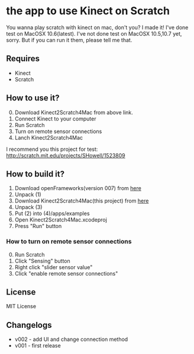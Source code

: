 # the app to use Kinect on Scratch
You wanna play scratch with kinect on mac, don't you?  I made it!  I've done test on MacOSX 10.6(latest).
I've not done test on MacOSX 10.5,10.7 yet, sorry.  But if you can run it them, please tell me that.
## Requires
* Kinect
* Scratch

## How to use it?

  
0. Download Kinect2Scratch4Mac from above link.
1. Connect Kinect to your computer
2. Run Scratch
3. Turn on remote sensor connections
4. Lanch Kinect2Scratch4Mac

I recommend you this project for test: http://scratch.mit.edu/projects/SHowell/1523809

## How to build it?

1. Download openFrameworks(version 007) from [here]("http://openframeworks.cc/download")
2. Unpack (1)
3. Download Kinect2Scratch4Mac(this project) from [here]("https://github.com/mactkg/kinect2Scratch4Mac/zipball/master")
4. Unpack (3)
5. Put (2) into (4)/apps/examples
6. Open Kinect2Scratch4Mac.xcodeproj
7. Press "Run" button

### How to turn on remote sensor connections
0. Run Scratch
1. Click "Sensing" button
2. Right click "slider sensor value"
3. Click "enable remote sensor connections"


## License

MIT License

## Changelogs
* v002 - add UI and change connection method
* v001 - first release
